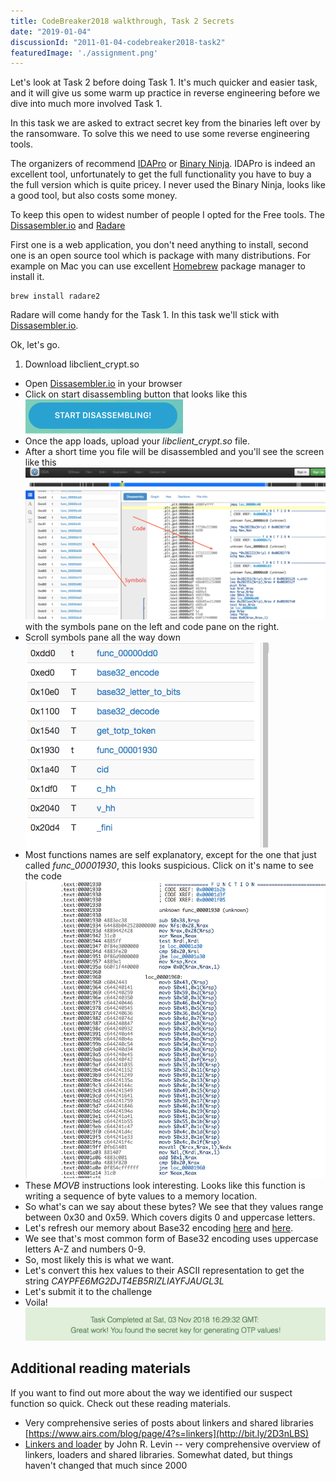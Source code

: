 ```yaml
---
title: CodeBreaker2018 walkthrough, Task 2 Secrets
date: "2019-01-04"
discussionId: "2011-01-04-codebreaker2018-task2"
featuredImage: './assignment.png'
---
```


Let's look at Task 2 before doing Task 1.  It's much quicker and easier task, and it will give us some warm up practice in reverse engineering before we dive into much more involved Task 1.

In this task we are asked to extract secret key from the binaries left over by the ransomware.  To solve this we need to use some reverse engineering tools.

The organizers of recommend [IDAPro](http://bit.ly/2ST8vgN) or [Binary Ninja](http://bit.ly/2FgVYAk).  IDAPro is indeed an excellent tool, unfortunately to get the full functionality you have to buy a the full version which is quite pricey.  I never used the Binary Ninja,  looks like a good tool, but also costs some money.

To keep this open to widest number of people I opted for the Free tools.  The [Dissasembler.io](http://bit.ly/2Fpufwz) and [Radare](http://bit.ly/2sgwURE)

First one is a web application,  you don't need anything to install,  second one is an open source tool which is package with many distributions.  For example on Mac you can use excellent [Homebrew](http://bit.ly/2D2iVFf) package manager to install it.

```
brew install radare2
```

Radare will come handy for the Task 1.  In this task we'll stick with [Dissasembler.io](http://bit.ly/2Fpufwz).  

Ok, let's go.

1. Download libclient_crypt.so
* Open [Dissasembler.io](http://bit.ly/2Fpufwz) in your browser
* Click on start disassembling button that looks like this ![button](./startdisbutton.png)
* Once the app loads, upload your *libclient_crypt.so* file.
* After a short time you file will be disassembled and you'll see the  screen like this ![screen](./initial_window.png)
  with the symbols pane on the left and code pane on the right.  
* Scroll symbols pane all the way down ![screen](symbols.png)
* Most functions names are self explanatory, except for the one that just called *func_00001930*, this looks suspicious. Click on it's name to see the code ![code](getsecretkey.png)
* These *MOVB* instructions look interesting. Looks like this function is writing a sequence of byte values to a memory location.
* So what's can we say about these bytes?  We see that they values range between 0x30 and 0x59.  Which covers digits 0 and uppercase letters.
* Let's refresh our memory about Base32 encoding [here](http://bit.ly/2TF6sN3) and [here](http://bit.ly/2SQ5Fcc).
* We see that's most common form of Base32 encoding uses uppercase letters A-Z and numbers 0-9.
* So, most likely this is what we want.
* Let's convert this hex values to their ASCII representation to get the string *CAYPFE6MG2DJT4EB5RIZLIAYFJAUGL3L*
* Let's submit it to the challenge
* Voila! ![yay](task2-solved.png)

## Additional reading materials

If you want to find out more about the way we identified our suspect function so quick.
Check out these reading materials.

* Very comprehensive series of posts about linkers and shared libraries [https://www.airs.com/blog/page/4?s=linkers](http://bit.ly/2D3nLBS)
* [Linkers and loader](https://amzn.to/2VHxBkq) by John R. Levin -- very comprehensive overview of linkers, loaders and shared libraries.  Somewhat dated, but things haven't changed that much since 2000
